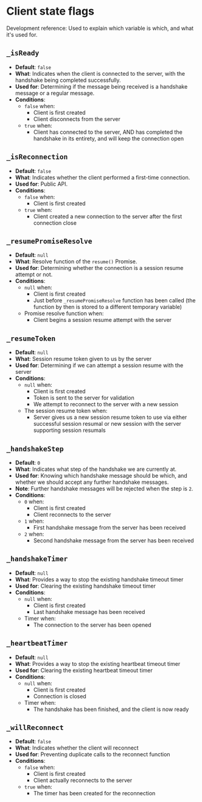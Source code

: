 Client state flags
===

Development reference: Used to explain which variable is which, and what it's used for.

`_isReady`
---

* **Default**: `false`
* **What**: Indicates when the client is connected to the server, with the handshake being completed successfully.
* **Used for**: Determining if the message being received is a handshake message or a regular message.
* **Conditions**:
    - `false` when:
        + Client is first created
        + Client disconnects from the server
    - `true` when:
        + Client has connected to the server, AND has completed the handshake in its entirety, and will keep the connection open

`_isReconnection`
---

* **Default**: `false`
* **What**: Indicates whether the client performed a first-time connection.
* **Used for**: Public API.
* **Conditions**:
    - `false` when:
        + Client is first created
    - `true` when:
        + Client created a new connection to the server after the first connection close

`_resumePromiseResolve`
---

* **Default**: `null`
* **What**: Resolve function of the `resume()` Promise.
* **Used for**: Determining whether the connection is a session resume attempt or not.
* **Conditions**:
    - `null` when:
        + Client is first created
        + Just before `_resumePromiseResolve` function has been called (the function by then is stored to a different temporary variable)
    - Promise resolve function when:
        + Client begins a session resume attempt with the server

`_resumeToken`
---

* **Default**: `null`
* **What**: Session resume token given to us by the server
* **Used for**: Determining if we can attempt a session resume with the server
* **Conditions**:
    - `null` when:
        + Client is first created
        + Token is sent to the server for validation
        + We attempt to reconnect to the server with a new session
    - The session resume token when:
        + Server gives us a new session resume token to use via either successful session resumal or new session with the server supporting session resumals

`_handshakeStep`
---

* **Default**: `0`
* **What**: Indicates what step of the handshake we are currently at.
* **Used for**: Knowing which handshake message should be which, and whether we should accept any further handshake messages.
* **Note**: Further handshake messages will be rejected when the step is `2`.
* **Conditions**:
    - `0` when:
        + Client is first created
        + Client reconnects to the server
    - `1` when:
        + First handshake message from the server has been received
    - `2` when:
        + Second handshake message from the server has been received

`_handshakeTimer`
---

* **Default**: `null`
* **What**: Provides a way to stop the existing handshake timeout timer
* **Used for**: Clearing the existing handshake timeout timer
* **Conditions**:
    - `null` when:
        + Client is first created
        + Last handshake message has been received
    - Timer when:
        + The connection to the server has been opened

`_heartbeatTimer`
---

* **Default**: `null`
* **What**: Provides a way to stop the existing heartbeat timeout timer
* **Used for**: Clearing the existing heartbeat timeout timer
* **Conditions**:
    - `null` when:
        + Client is first created
        + Connection is closed
    - Timer when:
        + The handshake has been finished, and the client is now ready

`_willReconnect`
---

* **Default**: `false`
* **What**: Indicates whether the client will reconnect
* **Used for**: Preventing duplicate calls to the reconnect function
* **Conditions**:
    - `false` when:
        + Client is first created
        + Client actually reconnects to the server
    - `true` when:
        + The timer has been created for the reconnection